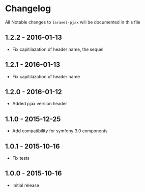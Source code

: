 # Changelog

All Notable changes to `laravel-pjax` will be documented in this file

## 1.2.2 - 2016-01-13
- Fix capitilazation of header name, the sequel

## 1.2.1 - 2016-01-13
- Fix capitilazation of header name

## 1.2.0 - 2016-01-12
- Added pjax version header 

## 1.1.0 - 2015-12-25
- Add compatibility for symfony 3.0 components

## 1.0.1 - 2015-10-16
- Fix tests

## 1.0.0 - 2015-10-16
- Initial release

